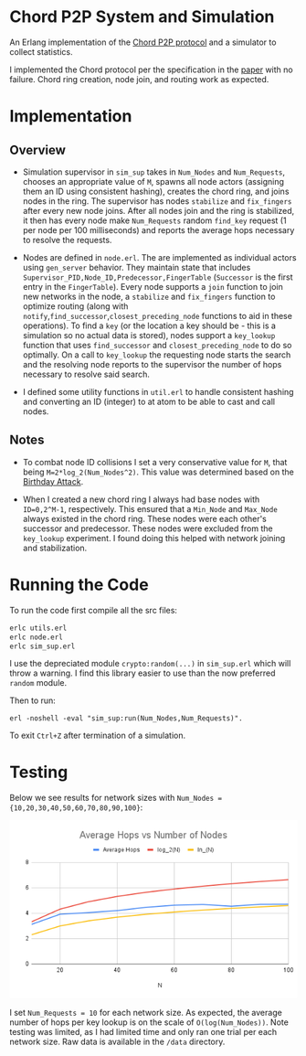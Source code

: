 # Chord P2P System and Simulation

An Erlang implementation of the [Chord P2P protocol](https://en.wikipedia.org/wiki/Chord_(peer-to-peer)#cite_note-StoicaEtAl2001-1) and a simulator to collect statistics.

I implemented the Chord protocol per the specification in the [paper](https://pdos.csail.mit.edu/papers/ton:chord/paper-ton.pdf) with no failure. Chord ring creation, node join, and routing work as expected. 

#  Implementation 

## Overview

* Simulation supervisor in `sim_sup` takes in `Num_Nodes` and `Num_Requests`, chooses an appropriate value of `M`, spawns all node actors (assigning them an ID using consistent hashing), creates the chord ring, and joins nodes in the ring. The supervisor has nodes `stabilize` and `fix_fingers` after every new node joins. After all nodes join and the ring is stabilized, it then has every node make `Num_Requests` random `find_key` request (1 per node per 100 milliseconds) and reports the average hops necessary to resolve the requests. 

* Nodes are defined in `node.erl`. The are implemented as individual actors using `gen_server` behavior. They maintain state that includes `Supervisor_PID,Node_ID,Predecessor,FingerTable` (`Successor` is the first entry in the `FingerTable`). Every node supports a `join` function to join new networks in the node, a `stabilize` and `fix_fingers` function to optimize routing (along with `notify`,`find_successor`,`closest_preceding_node` functions to aid in these operations). To find a `key` (or the location a key should be - this is a simulation so no actual data is stored), nodes support a `key_lookup` function that uses `find_successor` and `closest_preceding_node` to do so optimally. On a call to `key_lookup` the requesting node starts the search and the resolving node reports to the supervisor the number of hops necessary to resolve said search.  

* I defined some utility functions in `util.erl` to handle consistent hashing and converting an ID (integer) to at atom to be able to cast and call nodes.

## Notes

* To combat node ID collisions I set a very conservative value for `M`, that being `M=2*log_2(Num_Nodes^2)`. This value was determined based on the [Birthday Attack](https://en.wikipedia.org/wiki/Birthday_attack).

* When I created a new chord ring I always had base nodes with `ID=0,2^M-1`, respectively. This ensured that a `Min_Node` and `Max_Node` always existed in the chord ring. These nodes were each other's successor and predecessor. These nodes were excluded from the `key_lookup` experiment. I found doing this helped with network joining and stabilization. 

# Running the Code

To run the code first compile all the src files:
```
erlc utils.erl
erlc node.erl
erlc sim_sup.erl
```

I use the depreciated module `crypto:random(...)` in `sim_sup.erl` which will throw a warning. I find this library easier to use than the now preferred `random` module.

Then to run:
```
erl -noshell -eval "sim_sup:run(Num_Nodes,Num_Requests)".
```

To exit `Ctrl+Z` after termination of a simulation.

# Testing

Below we see results for network sizes with `Num_Nodes = {10,20,30,40,50,60,70,80,90,100}`:

![graph](./data/graph.png)

I set `Num_Requests = 10` for each network size. As expected, the average number of hops per key lookup is on the scale of `O(log(Num_Nodes))`. Note testing was limited, as I had limited time and only ran one trial per each network size. Raw data is available in the `/data` directory.

